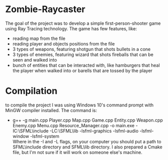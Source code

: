 # Zombie-Raycaster
The goal of the project was to develop a simple first-person-shooter game using Ray Tracing technology. The game has few features, like:
* reading map from the file
* reading player and objects positions from the file
* 3 types of weapons, featuring shotgun that shots bullets in a cone
* 3 types of enemies, featuring wizard that shots fireballs that can be seen and walked into
* bunch of entities that can be interacted with, like hamburgers that heal the player when walked into or barells that are tossed by the player

# Compilation 
to compile the project I was using Windows 10's command prompt with MinGW compiler installed. The command is:
* g++ -g main.cpp Player.cpp Map.cpp Game.cpp Entity.cpp Weapon.cpp Enemy.cpp Menu.cpp Resource_Manager.cpp -o main.exe -IC:\SFML\include -LC:\SFML\lib -lsfml-graphics -lsfml-audio -lsfml-window -lsfml-system <br />
Where in the -I and -L flags, on your computer you should put a path to SFML\include directory and SFML\lib directory.
I also prepared a Cmake file, but I'm not sure if it will work on someone else's machine.

